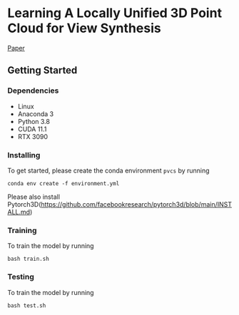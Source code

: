 # Learning A Locally Unified 3D Point Cloud for View Synthesis
[Paper](https://arxiv.org/abs/2209.05013)
## Getting Started

### Dependencies

* Linux
* Anaconda 3
* Python 3.8
* CUDA 11.1
* RTX 3090

### Installing

To get started, please create the conda environment `pvcs` by running
```
conda env create -f environment.yml

```
Please also install Pytorch3D(https://github.com/facebookresearch/pytorch3d/blob/main/INSTALL.md)
### Training

To train the model by running
```
bash train.sh
```

### Testing

To train the model by running
```
bash test.sh
```




